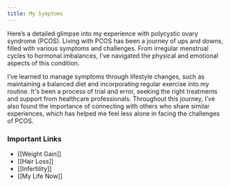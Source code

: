 ```yaml
---
title: My Symptoms
---
```

Here’s a detailed glimpse into my experience with polycystic ovary syndrome (PCOS). Living with PCOS has been a journey of ups and downs, filled with various symptoms and challenges. From irregular menstrual cycles to hormonal imbalances, I’ve navigated the physical and emotional aspects of this condition. 

I’ve learned to manage symptoms through lifestyle changes, such as maintaining a balanced diet and incorporating regular exercise into my routine. It's been a process of trial and error, seeking the right treatments and support from healthcare professionals. Throughout this journey, I’ve also found the importance of connecting with others who share similar experiences, which has helped me feel less alone in facing the challenges of PCOS.
### Important Links

* [[Weight Gain]]
* [[Hair Loss]]
* [[Infertility]]
* [[My Life Now]]
